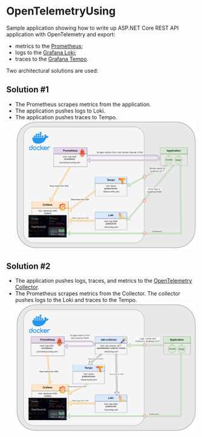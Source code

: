 # OpenTelemetryUsing
Sample application showing how to write up ASP.NET Core REST API application with OpenTelemetry and export: 
 - metrics to the [Prometheus](https://prometheus.io/);
 - logs to the [Grafana Loki](https://grafana.com/oss/loki/);
 - traces to the [Grafana Tempo](https://grafana.com/oss/tempo/).

Two architectural solutions are used:

## Solution #1
 - The Prometheus scrapes metrics from the application. 
 - The application pushes logs to Loki. 
 - The application pushes traces to Tempo.
![Digram1](dependencies/Otel1/Dependencies1.png)

## Solution #2
 - The application pushes logs, traces, and metrics to the [OpenTelemetry Collector](https://opentelemetry.io/docs/collector/). 
 - The Prometheus scrapes metrics from the Collector. The collector pushes logs to the Loki and traces to the Tempo.
![Diagram](dependencies/Otel2/Dependencies2.png)

